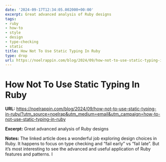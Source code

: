 ```yaml
---
date: '2024-09-17T12:34:05.002000+00:00'
excerpt: Great advanced analysis of Ruby designs
tags:
- ruby
- how-to
- style
- design
- type-checking
- static
title: How Not To Use Static Typing In Ruby
type: drop
url: https://noelrappin.com/blog/2024/09/how-not-to-use-static-typing-in-ruby/?utm_source=noelrap&utm_medium=email&utm_campaign=how-to-not-use-static-typing-in-ruby
---
```


# How Not To Use Static Typing In Ruby

**URL:** https://noelrappin.com/blog/2024/09/how-not-to-use-static-typing-in-ruby/?utm_source=noelrap&utm_medium=email&utm_campaign=how-to-not-use-static-typing-in-ruby

**Excerpt:** Great advanced analysis of Ruby designs

**Notes:**
The linked article does a wonderful job exploring design choices in Ruby. It happens to focus on type checking and “fail early”  vs “fail late”. But it’s most interesting to see the advanced and useful application of Ruby features and patterns. I 
